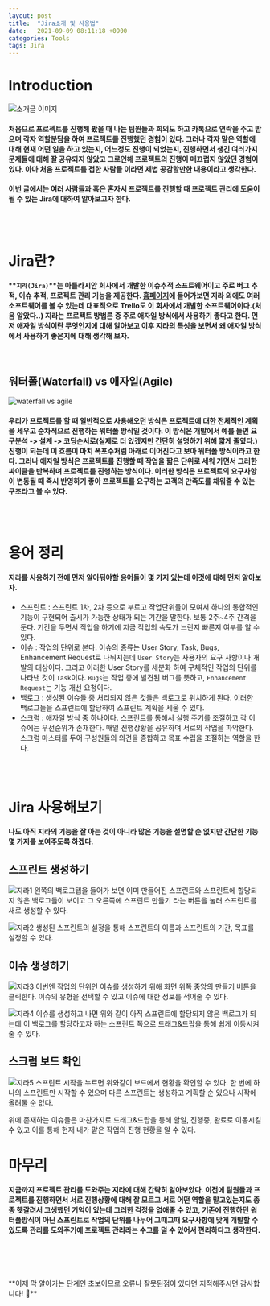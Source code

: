 ```yaml
---
layout: post
title:  "Jira소개 및 사용법"
date:   2021-09-09 08:11:18 +0900
categories: Tools
tags: Jira
---
```

# Introduction

![소개글 이미지](/img/tools/jira.png)
>
#### 처음으로 프로젝트를 진행해 봤을 때 나는 팀원들과 회의도 하고 카톡으로 연락을 주고 받으며 각자 역할분담을 하여 프로젝트를 진행했던 경험이 있다. 그러나 각자 맡은 역할에 대해 현재 어떤 일을 하고 있는지, 어느정도 진행이 되었는지, 진행하면서 생긴 여러가지 문제들에 대해 잘 공유되지 않았고 그로인해 프로젝트의 진행이 매끄럽지 않았던 경험이 있다. 아마 처음 프로젝트를 접한 사람들 이라면 제법 공감할만한 내용이라고 생각한다.
#### 이번 글에서는 여러 사람들과 혹은 혼자서 프로젝트를 진행할 때 프로젝트 관리에 도움이 될 수 있는 Jira에 대하여 알아보고자 한다.


<br>
<br>

# Jira란?

#### **`지라(Jira)`**는 아틀라시안 회사에서 개발한 이슈추적 소프트웨어이고 주로 버그 추적, 이슈 추적, 프로젝트 관리 기능을 제공한다. [홈페이지](https://www.atlassian.com/ko)에 들어가보면 지라 외에도 여러 소프트웨어를 볼 수 있는데 대표적으로 Trello도 이 회사에서 개발한 소프트웨어이다.(처음 알았다..) 지라는 프로젝트 방법론 중 주로 애자일 방식에서 사용하기 좋다고 한다. 먼저 애자일 방식이란 무엇인지에 대해 알아보고 이후 지라의 특성을 보면서 왜 애자일 방식에서 사용하기 좋은지에 대해 생각해 보자.
<br>

## 워터폴(Waterfall) vs 애자일(Agile)
![waterfall vs agile](/img/tools/waterfall_agile.png)
#### 우리가 프로젝트를 할 때 일반적으로 사용해오던 방식은 프로젝트에 대한 전체적인 계획을 세우고 순차적으로 진행하는 **워터폴 방식**일 것이다. 이 방식은 개발에서 예를 들면 요구분석 -> 설계 -> 코딩순서로(실제로 더 있겠지만 간단히 설명하기 위해 짧게 줄였다.) 진행이 되는데 이 흐름이 마치 폭포수처럼 아래로 이어진다고 보아 워터폴 방식이라고 한다. 그러나 **애자일 방식**은 프로젝트를 진행할 때 작업을 짧은 단위로 세워 가면서 그러한 싸이클을 반복하며 프로젝트를 진행하는 방식이다. 이러한 방식은 프로젝트의 요구사항이 변동될 때 즉시 반영하기 좋아 프로젝트를 요구하는 고객의 만족도를 채워줄 수 있는 구조라고 볼 수 있다.

<br>
<br>

# 용어 정리
#### 지라를 사용하기 전에 먼저 알아둬야할 용어들이 몇 가지 있는데 이것에 대해 먼저 알아보자.

- 스프린트 : 스프린트 1차, 2차 등으로 부르고 작업단위들이 모여서 하나의 통합적인 기능이 구현되어 출시가 가능한 상태가 되는 기간을 말한다. 보통 2주~4주 간격을 둔다. 기간을 두면서 작업을 하기에 지금 작업의 속도가 느린지 빠른지 여부를 알 수 있다.
- 이슈 : 작업의 단위로 본다. 이슈의 종류는 User Story, Task, Bugs, Enhancement Request로 나눠지는데 `User Story`는 사용자의 요구 사항이나 개발의 대상이다. 그리고 이러한 User Story를 세분화 하여 구체적인 작업의 단위를 나타낸 것이 `Task`이다. `Bugs`는 작업 중에 발견된 버그를 뜻하고, `Enhancement Request`는 기능 개선 요청이다.
- 백로그 : 생성된 이슈들 중 처리되지 않은 것들은 백로그로 위치하게 된다. 이러한 백로그들을 스프린트에 할당하여 스프린트 계획을 세울 수 있다.
- 스크럼 : 애자일 방식 중 하나이다. 스프린트를 통해서 실행 주기를 조절하고 각 이슈에는 우선순위가 존재한다. 매일 진행상황을 공유하며 서로의 작업을 파악한다. 스크럼 마스터를 두어 구성원들의 의견을 종합하고 목표 수립을 조절하는 역할을 한다.

<br>
<br>

# Jira 사용해보기
#### 나도 아직 지라의 기능을 잘 아는 것이 아니라 많은 기능을 설명할 순 없지만 간단한 기능 몇 가지를 보여주도록 하겠다.

## 스프린트 생성하기
![지라1](/img/tools/jira01.jpg)
왼쪽의 백로그탭을 들어가 보면 이미 만들어진 스프린트와 스프린트에 할당되지 않은 백로그들이 보이고 그 오른쪽에 스프린트 만들기 라는 버튼을 눌러 스프린트를 새로 생성할 수 있다.

![지라2](/img/tools/jira02.jpg)
생성된 스프린트의 설정을 통해 스프린트의 이름과 스프린트의 기간, 목표를 설정할 수 있다.


## 이슈 생성하기
![지라3](/img/tools/jira03.jpg)
이번엔 작업의 단위인 이슈를 생성하기 위해 화면 위쪽 중앙의 만들기 버튼을 클릭한다.
이슈의 유형을 선택할 수 있고 이슈에 대한 정보를 적어줄 수 있다.

![지라4](/img/tools/jira04.jpg)
이슈를 생성하고 나면 위와 같이 아직 스프린트에 할당되지 않은 백로그가 되는데 이 백로그를 할당하고자 하는 스프린트 쪽으로 드래그&드랍을 통해 쉽게 이동시켜줄 수 있다.

## 스크럼 보드 확인
![지라5](/img/tools/jira05.jpg)
스프린트 시작을 누르면 위와같이 보드에서 현황을 확인할 수 있다. 한 번에 하나의 스프린트만 시작할 수 있으며 다른 스프린트는 생성하고 계획할 순 있으나 시작에 올려둘 순 없다. 

위에 존재하는 이슈들은 마찬가지로 드래그&드랍을 통해 할일, 진행중, 완료로 이동시킬 수 있고 이를 통해 현재 내가 맡은 작업의 진행 현황을 알 수 있다.

# 마무리

#### 지금까지 프로젝트 관리를 도와주는 지라에 대해 간략히 알아보았다. 이전에 팀원들과 프로젝트를 진행하면서 서로 진행상황에 대해 잘 모르고 서로 어떤 역할을 맡고있는지도 종종 헷갈려서 고생했던 기억이 있는데 그러한 걱정을 없애줄 수 있고, 기존에 진행하던 워터폴방식이 아닌 스프린트로 작업의 단위를 나누어 그때그때 요구사항에 맞게 개발할 수 있도록 관리를 도와주기에 프로젝트 관리라는 수고를 덜 수 있어서 편리하다고 생각한다.


<br>
<br>
<br>
<br>
**이제 막 알아가는 단계인 초보이므로 오류나 잘못된점이 있다면 지적해주시면 감사합니다! 🥰**
